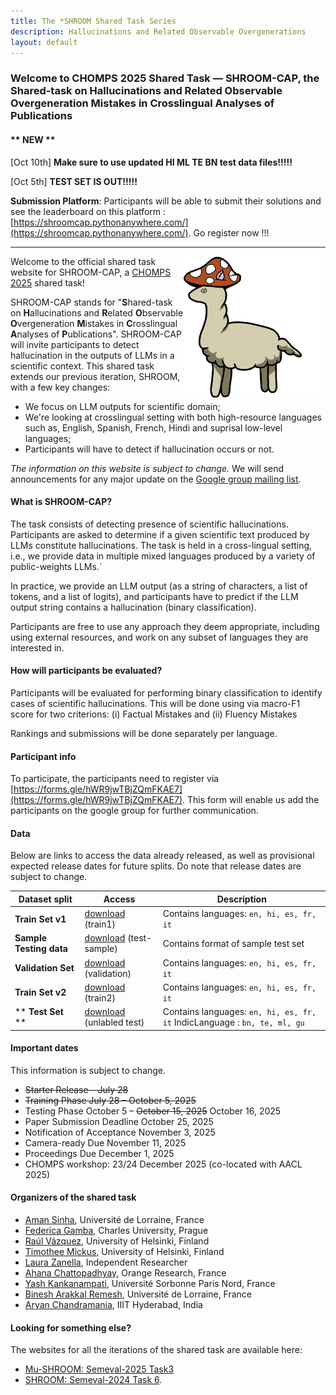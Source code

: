 ```yaml
---
title: The *SHROOM Shared Task Series
description: Hallucinations and Related Observable Overgenerations
layout: default
---
```


### Welcome to CHOMPS 2025 Shared Task — SHROOM-CAP, the Shared-task on Hallucinations and Related Observable Overgeneration Mistakes in Crosslingual Analyses of Publications 

<!-- TM: somehow jrvc elected to add a white-on-white title?
### <span style="color: white;"> Welcome to CHOMPS 2025 Shared Task — SHROOM-CAP, the Shared-task on Hallucinations and Related Observable Overgeneration Mistakes in Crosslingual Analyses of Publications </span> 
-->

#### ** NEW ** 

[Oct 10th] **Make sure to use updated HI ML TE BN test data files!!!!!** 

[Oct 5th] **TEST SET IS OUT!!!!!** 

**Submission Platform**: Participants will be able to submit their solutions and see the leaderboard on this platform : [https://shroomcap.pythonanywhere.com/](https://shroomcap.pythonanywhere.com/). Go register now !!!

---

<img style="width:45%" src="assets/img/shroom-cap.png" alt="Mu-SHROOM" title="Mu-SHROOM logo" align="right">

Welcome to the official shared task website for SHROOM-CAP, a [CHOMPS 2025](https://chomps2025.github.io/) shared task!

SHROOM-CAP stands for "**S**hared-task on **H**allucinations and **R**elated **O**bservable **O**vergeneration **M**istakes in **C**rosslingual **A**nalyses of **P**ublications".
SHROOM-CAP will invite participants to detect hallucination in the outputs of LLMs in a scientific context. 
This shared task extends our previous iteration, SHROOM, with a few key changes: 
- We focus on LLM outputs for scientific domain;
- We're looking at crosslingual setting with both high-resource languages such as, English, Spanish, French, Hindi and suprisal low-level languages;
- Participants will have to detect if hallucination occurs or not.

_The information on this website is subject to change._ 
We will send announcements for any major update on the [Google group mailing list](https://groups.google.com/g/shroomcap).

#### What is SHROOM-CAP?
The task consists of detecting presence of scientific hallucinations. 
Participants are asked to determine if a given scientific text produced by LLMs constitute hallucinations.
The task is held in a cross-lingual setting, i.e., we provide data in multiple mixed languages produced by a variety of public-weights LLMs.´

In practice, we provide an LLM output (as a string of characters, a list of tokens, and a list of logits), and participants have to predict if the LLM output string contains a hallucination (binary classification).

Participants are free to use any approach they deem appropriate, including using external resources, and work on any subset of languages they are interested in.

#### How will participants be evaluated?
Participants will be evaluated for performing binary classification to identify cases of scientific hallucinations. This will be done using via macro-F1 score for two criterions:
(i) Factual Mistakes and (ii) Fluency Mistakes

Rankings and submissions will be done separately per language.

#### Participant info
To participate, the participants need to register via [https://forms.gle/hWR9jwTBjZQmFKAE7](https://forms.gle/hWR9jwTBjZQmFKAE7). This form will enable us add the participants on the google group for further communication.


#### Data
Below are links to access the data already released, as well as provisional expected release dates for future splits.
Do note that release dates are subject to change.

| Dataset split | Access | Description |
|---|---|---|
|**Train Set v1**|<a href="https://drive.google.com/drive/folders/1j48BBPd7hDyZ8h2bt1mDmzZRGcLKijEa?usp=sharing" download>download</a> (train1)|Contains languages: `en, hi, es, fr, it`|
|**Sample Testing data**|<a href="https://drive.google.com/drive/folders/1wxgrciTrM0d0N1Fxn6vKHdlYm2tpYVeK?usp=sharing" download>download</a> (test-sample)| Contains format of sample test set|
|**Validation Set**|<a href="https://drive.google.com/drive/folders/1Bh4V-ZE9Q8dlzEE3SqYJwC7TMy5KOmKk?usp=drive_link" download>download</a> (validation)|Contains languages: `en, hi, es, fr, it`|
|**Train Set v2**|<a href="https://drive.google.com/drive/u/0/folders/1d5Ypzs0LFio7OK219OgOp5TsOMuVoA9h" download>download</a>  (train2)|Contains languages: `en, hi, es, fr, it`|
|** **Test Set** ** |<a href="https://drive.google.com/drive/folders/1bsfvjdLSC0J2aCVWrg68S9bruKTrwKof?usp=sharing" download>download</a> (unlabled test)|Contains languages: `en, hi, es, fr, it` IndicLanguage : `bn, te, ml, gu`|

#### Important dates

This information is subject to change.
- ~~Starter Release – July 28~~
- ~~Training Phase July 28 – October 5, 2025~~
- Testing Phase October 5 – ~~October 15, 2025~~ October 16, 2025
- Paper Submission Deadline October 25, 2025
- Notification of Acceptance November 3, 2025
- Camera-ready Due November 11, 2025
- Proceedings Due December 1, 2025
- CHOMPS workshop: 23/24 December 2025 (co-located with AACL 2025)


#### Organizers of the shared task

- [Aman Sinha](https://amansinha09.github.io/),
Université de Lorraine, France
- [Federica Gamba](https://ufal.mff.cuni.cz/federica-gamba), 
Charles University, Prague
- [Raúl Vázquez](https://jrvc.github.io/), 
University of Helsinki, Finland
- [Timothee Mickus](https://timotheemickus.github.io/), 
University of Helsinki, Finland
- [Laura Zanella](https://scholar.google.com/citations?user=NUhkHp_VrJMC&hl=es), 
Independent Researcher
- [Ahana Chattopadhyay](https://ahanachattopadhyay.github.io/), Orange Research, France
- [Yash Kankanampati](https://scholar.google.com/citations?user=m6rHMc0AAAAJ&hl=fr), Université Sorbonne Paris Nord, France
- [Binesh Arakkal Remesh](https://in.linkedin.com/in/binesh-arakkal-remesh-15497a288), Université de Lorraine, France
- [Aryan Chandramania](https://in.linkedin.com/in/aryan-chandramania ), IIIT Hyderabad, India


#### Looking for something else?

The websites for all the iterations of the shared task are available here: 
- [Mu-SHROOM: Semeval-2025 Task3](./2025.md)
- [SHROOM: Semeval-2024 Task 6](./2024.md).
 


